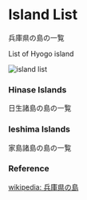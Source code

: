 Island List
===============

兵庫県の島の一覧

List of Hyogo island

![island list]()

### Hinase Islands 

日生諸島の島の一覧

### Ieshima Islands 

家島諸島の島の一覧

### Reference

[wikipedia: 兵庫県の島](https://ja.wikipedia.org/wiki/Category:%E5%85%B5%E5%BA%AB%E7%9C%8C%E3%81%AE%E5%B3%B6)

